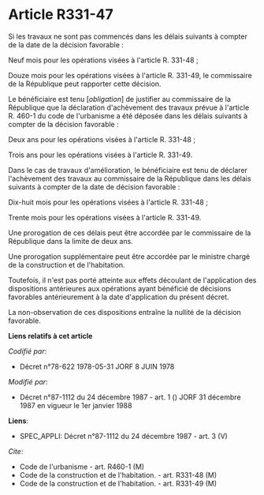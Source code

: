 # Article R331-47

Si les travaux ne sont pas commencés dans les délais suivants à compter de la date de la décision favorable :

Neuf mois pour les opérations visées à l'article R. 331-48 ;

Douze mois pour les opérations visées à l'article R. 331-49, le commissaire de la République peut rapporter cette décision.

Le bénéficiaire est tenu [*obligation*] de justifier au commissaire de la République que la déclaration d'achèvement des
travaux prévue à l'article R. 460-1 du code de l'urbanisme a été déposée dans les délais suivants à compter de la décision
favorable :

Deux ans pour les opérations visées à l'article R. 331-48 ;

Trois ans pour les opérations visées à l'article R. 331-49.

Dans le cas de travaux d'amélioration, le bénéficiaire est tenu de déclarer l'achèvement des travaux au commissaire de la
République dans les délais suivants à compter de la date de décision favorable :

Dix-huit mois pour les opérations visées à l'article R. 331-48 ;

Trente mois pour les opérations visées à l'article R. 331-49.

Une prorogation de ces délais peut être accordée par le commissaire de la République dans la limite de deux ans.

Une prorogation supplémentaire peut être accordée par le ministre chargé de la construction et de l'habitation.

Toutefois, il n'est pas porté atteinte aux effets découlant de l'application des dispositions antérieures aux opérations
ayant bénéficié de décisions favorables antérieurement à la date d'application du présent décret.

La non-observation de ces dispositions entraîne la nullité de la décision favorable.

**Liens relatifs à cet article**

_Codifié par_:

  - Décret n°78-622 1978-05-31 JORF 8 JUIN 1978

_Modifié par_:

  - Décret n°87-1112 du 24 décembre 1987 - art. 1 () JORF 31 décembre 1987 en vigueur le 1er janvier 1988

**Liens**:

  - SPEC_APPLI: Décret n°87-1112 du 24 décembre 1987 - art. 3 (V)

_Cite_:

  - Code de l'urbanisme - art. R460-1 (M)
  - Code de la construction et de l'habitation. - art. R331-48 (M)
  - Code de la construction et de l'habitation. - art. R331-49 (M)
